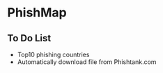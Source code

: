 # PhishMap
## To Do List
* Top10 phishing countries
* Automatically download file from Phishtank.com